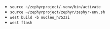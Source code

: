 
- `source ~/zephyrproject/.venv/bin/activate`
- `source ~/zephyrproject/zephyr/zephyr-env.sh`
- `west build -b nucleo_h753zi`
- `west flash`

